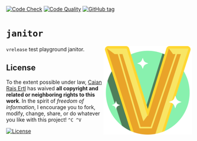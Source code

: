 [![Code Check][gh-code-check-shield]][gh-code-check-url]
[![Code Quality][lgtm-shield]][lgtm-url]
[![GitHub tag][tag-shield]][tag-url]

[gh-code-check-shield]: https://img.shields.io/github/workflow/status/vrelease/janitor/code-check?label=code%20check&logo=github&style=flat-square
[gh-code-check-url]: https://github.com/vrelease/janitor/actions/workflows/code-check.yml

[lgtm-shield]: https://img.shields.io/lgtm/grade/javascript/g/vrelease/janitor.svg?logo=lgtm&style=flat-square
[lgtm-url]: https://lgtm.com/projects/g/vrelease/janitor/context:javascript

[tag-shield]: https://img.shields.io/github/tag/vrelease/janitor.svg?logo=git&logoColor=FFF&style=flat-square
[tag-url]: https://github.com/vrelease/janitor/releases


# `janitor`

<img src="icon.svg" height="240px" align="right"/>

`vrelease` test playground janitor.


## License

To the extent possible under law, [Caian Rais Ertl][me] has waived __all
copyright and related or neighboring rights to this work__. In the spirit of
_freedom of information_, I encourage you to fork, modify, change, share, or do
whatever you like with this project! `^C ^V`

[![License][cc-shield]][cc-url]

[me]: https://github.com/caiertl
[cc-shield]: https://forthebadge.com/images/badges/cc-0.svg
[cc-url]: http://creativecommons.org/publicdomain/zero/1.0
